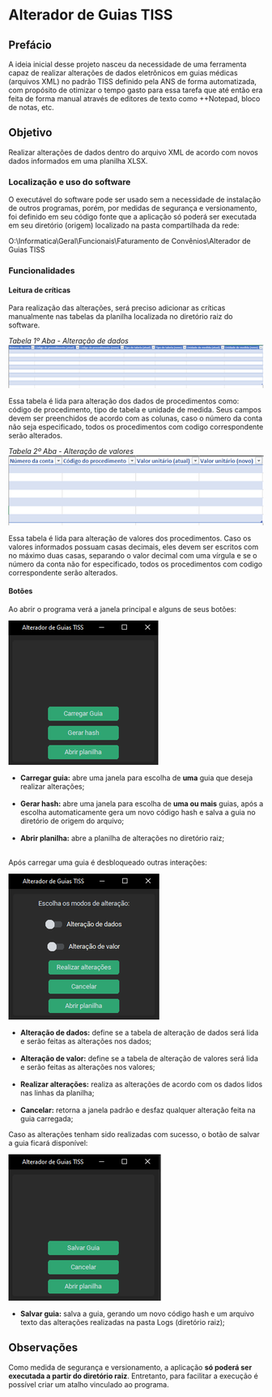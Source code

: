 # Alterador de Guias TISS
 
## Prefácio

<p>A ideia inicial desse projeto nasceu da necessidade de uma ferramenta capaz de realizar alterações de 
dados eletrônicos em guias médicas (arquivos XML) no padrão TISS definido pela ANS de forma automatizada, com propósito 
de otimizar o tempo gasto para essa tarefa que até então era feita de forma manual através de editores de texto como 
++Notepad, bloco de notas, etc.</p>

## Objetivo

<p>Realizar alterações de dados dentro do arquivo XML de acordo com novos dados informados em uma planilha XLSX.</p>

### Localização e uso do software

<p>O executável do software pode ser usado sem a necessidade de instalação  de outros programas, porém, por medidas de 
segurança e versionamento, foi definido em seu código fonte que a aplicação só poderá ser executada em seu 
diretório (origem) localizado na pasta compartilhada da rede:</p>

<a>O:\Informatica\Geral\Funcionais\Faturamento de Convênios\Alterador de Guias TISS</a>

### Funcionalidades

#### Leitura de críticas

<p>Para realização das alterações, será preciso adicionar as críticas manualmente nas tabelas da planilha localizada no diretório 
raiz do software.</p>

<i>Tabela 1º Aba - Alteração de dados</i> 
<img src="Resources\Screenshots\excel_plan_data.png">

<p>Essa tabela é lida para alteração dos dados de procedimentos como: código de procedimento, tipo de tabela e
unidade de medida. Seus campos devem ser preenchidos de acordo com as colunas, caso o número da conta
não seja especificado, todos os procedimentos com codigo correspondente serão alterados.</p>

<i>Tabela 2º Aba - Alteração de valores</i>
<img src="Resources\Screenshots\excel_plan_value.png">

<p>Essa tabela é lida para alteração de valores dos procedimentos. Caso os valores informados possuam casas decimais,
eles devem ser escritos com no máximo duas casas, separando o valor decimal com uma vírgula e se 
o número da conta não for especificado, todos os procedimentos com codigo correspondente serão alterados.</p>

#### Botões

<p>Ao abrir o programa verá a janela principal e alguns de seus botões:</p>

<img src="Resources\Screenshots\main_window.png">
<ul>
    <li><b>Carregar guia:</b> abre uma janela para escolha de <b>uma</b> guia que deseja realizar alterações;</li>
    <br>
    <li><b>Gerar hash:</b> abre uma janela para escolha de <b>uma ou mais</b> guias, após a escolha 
    automaticamente gera um novo código hash e salva a guia no diretório de origem do arquivo;</li>
    <br>
    <li><b>Abrir planilha:</b> abre a planilha de alterações no diretório raiz;</li>
    <br>
</ul>

<p>Após carregar uma guia é desbloqueado outras interações:</p>

<img src="Resources\Screenshots\after_choose_guide.png">
<ul>
    <li><b>Alteração de dados:</b> define se a tabela de alteração de dados será lida e serão feitas as alterações nos dados;</li>
    <br>
    <li><b>Alteração de valor:</b> define se a tabela de alteração de valores será lida e serão feitas as alterações nos valores;</li>
    <br>
    <li><b>Realizar alterações:</b> realiza as alterações de acordo com os dados lidos nas linhas da planilha;</li>
    <br>
    <li><b>Cancelar:</b> retorna a janela padrão e desfaz qualquer alteração feita na guia carregada;</li>
</ul>

<p>Caso as alterações tenham sido realizadas com sucesso, o botão de salvar a guia ficará disponível:</p>

<img src="Resources\Screenshots\save_guide_after_alterations.png">
<ul>
<li><b>Salvar guia:</b> salva a guia, gerando um novo código hash e um arquivo texto das alterações realizadas
na pasta Logs (diretório raiz);</li>
</ul>

## Observações

<p>Como medida de segurança e versionamento, a aplicação <b>só poderá ser executada a partir do diretório raiz</b>.
Entretanto, para facilitar a execução é possível criar um atalho vinculado ao programa.</p>
